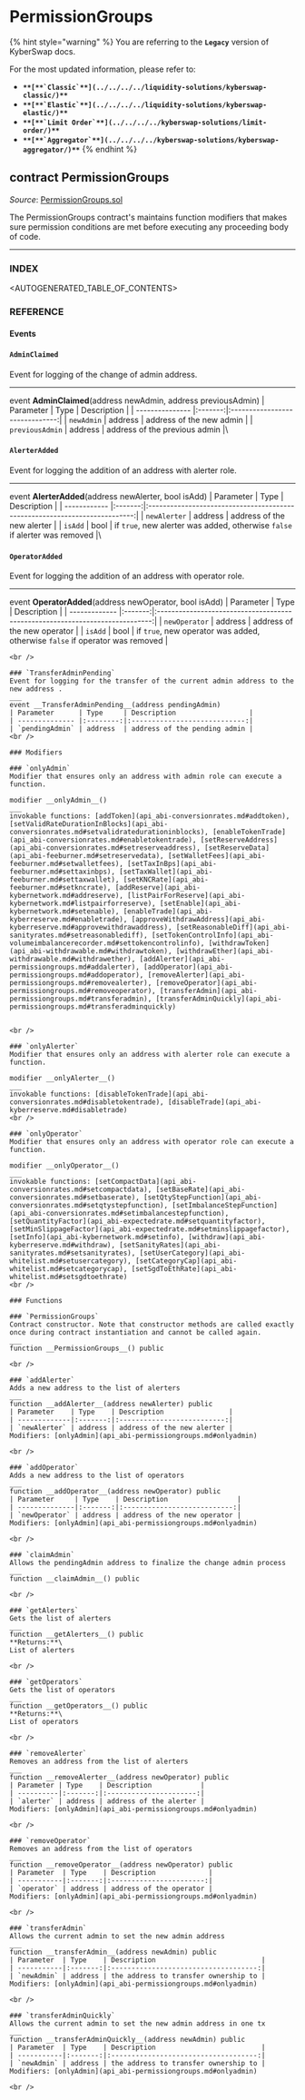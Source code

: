 # PermissionGroups

{% hint style="warning" %}
You are referring to the **`Legacy`** version of KyberSwap docs.

For the most updated information, please refer to:

* **``**[**`Classic`**](../../../../liquidity-solutions/kyberswap-classic/)**``**
* **``**[**`Elastic`**](../../../../liquidity-solutions/kyberswap-elastic/)**``**
* **``**[**`Limit Order`**](../../../../kyberswap-solutions/limit-order/)**``**
* **``**[**`Aggregator`**](../../../../kyberswap-solutions/kyberswap-aggregator/)**``**
{% endhint %}

## contract PermissionGroups

_Source_: [PermissionGroups.sol](https://github.com/KyberNetwork/smart-contracts/blob/master/contracts/sol4/PermissionGroups.sol)

The PermissionGroups contract's maintains function modifiers that makes sure permission conditions are met before executing any proceeding body of code.

***

### INDEX[​](https://docs.kyberswap.com/Legacy/api-abi/misc/api\_abi-permissiongroups#index) <a href="#index" id="index"></a>

\<AUTOGENERATED\_TABLE\_OF\_CONTENTS>

### REFERENCE[​](https://docs.kyberswap.com/Legacy/api-abi/misc/api\_abi-permissiongroups#reference) <a href="#reference" id="reference"></a>

#### Events[​](https://docs.kyberswap.com/Legacy/api-abi/misc/api\_abi-permissiongroups#events) <a href="#events" id="events"></a>

#### `AdminClaimed`[​](https://docs.kyberswap.com/Legacy/api-abi/misc/api\_abi-permissiongroups#adminclaimed) <a href="#adminclaimed" id="adminclaimed"></a>

Event for logging of the change of admin address.

***

event **AdminClaimed**(address newAdmin, address previousAdmin) | Parameter | Type | Description | | --------------- |:-------:|:------------------------------:| | `newAdmin` | address | address of the new admin | | `previousAdmin` | address | address of the previous admin |\


#### `AlerterAdded`[​](https://docs.kyberswap.com/Legacy/api-abi/misc/api\_abi-permissiongroups#alerteradded) <a href="#alerteradded" id="alerteradded"></a>

Event for logging the addition of an address with alerter role.

***

event **AlerterAdded**(address newAlerter, bool isAdd) | Parameter | Type | Description | | ------------ |:-------:|:--------------------------------------------------------------------------:| | `newAlerter` | address | address of the new alerter | | `isAdd` | bool | if `true`, new alerter was added, otherwise `false` if alerter was removed |\


#### `OperatorAdded`[​](https://docs.kyberswap.com/Legacy/api-abi/misc/api\_abi-permissiongroups#operatoradded) <a href="#operatoradded" id="operatoradded"></a>

Event for logging the addition of an address with operator role.

***

event **OperatorAdded**(address newOperator, bool isAdd) | Parameter | Type | Description | | ------------- |:-------:|:----------------------------------------------------------------------------:| | `newOperator` | address | address of the new operator | | `isAdd` | bool | if `true`, new operator was added, otherwise `false` if operator was removed |

```
<br />

### `TransferAdminPending`
Event for logging for the transfer of the current admin address to the new address .
___
event __TransferAdminPending__(address pendingAdmin)
| Parameter      | Type     | Description                  |
| -------------- |:--------:|:----------------------------:|
| `pendingAdmin` | address  | address of the pending admin |
<br />

### Modifiers

### `onlyAdmin`
Modifier that ensures only an address with admin role can execute a function.

modifier __onlyAdmin__()
___
invokable functions: [addToken](api_abi-conversionrates.md#addtoken), [setValidRateDurationInBlocks](api_abi-conversionrates.md#setvalidratedurationinblocks), [enableTokenTrade](api_abi-conversionrates.md#enabletokentrade), [setReserveAddress](api_abi-conversionrates.md#setreserveaddress), [setReserveData](api_abi-feeburner.md#setreservedata), [setWalletFees](api_abi-feeburner.md#setwalletfees), [setTaxInBps](api_abi-feeburner.md#settaxinbps), [setTaxWallet](api_abi-feeburner.md#settaxwallet), [setKNCRate](api_abi-feeburner.md#setkncrate), [addReserve](api_abi-kybernetwork.md#addreserve), [listPairForReserve](api_abi-kybernetwork.md#listpairforreserve), [setEnable](api_abi-kybernetwork.md#setenable), [enableTrade](api_abi-kyberreserve.md#enabletrade), [approveWithdrawAddress](api_abi-kyberreserve.md#approvewithdrawaddress), [setReasonableDiff](api_abi-sanityrates.md#setreasonablediff), [setTokenControlInfo](api_abi-volumeimbalancerecorder.md#settokencontrolinfo), [withdrawToken](api_abi-withdrawable.md#withdrawtoken), [withdrawEther](api_abi-withdrawable.md#withdrawether), [addAlerter](api_abi-permissiongroups.md#addalerter), [addOperator](api_abi-permissiongroups.md#addoperator), [removeAlerter](api_abi-permissiongroups.md#removealerter), [removeOperator](api_abi-permissiongroups.md#removeoperator), [transferAdmin](api_abi-permissiongroups.md#transferadmin), [transferAdminQuickly](api_abi-permissiongroups.md#transferadminquickly)


<br />

### `onlyAlerter`
Modifier that ensures only an address with alerter role can execute a function.

modifier __onlyAlerter__()
___
invokable functions: [disableTokenTrade](api_abi-conversionrates.md#disabletokentrade), [disableTrade](api_abi-kyberreserve.md#disabletrade)
<br />

### `onlyOperator`
Modifier that ensures only an address with operator role can execute a function.

modifier __onlyOperator__()
___
invokable functions: [setCompactData](api_abi-conversionrates.md#setcompactdata), [setBaseRate](api_abi-conversionrates.md#setbaserate), [setQtyStepFunction](api_abi-conversionrates.md#setqtystepfunction), [setImbalanceStepFunction](api_abi-conversionrates.md#setimbalancestepfunction), [setQuantityFactor](api_abi-expectedrate.md#setquantityfactor), [setMinSlippageFactor](api_abi-expectedrate.md#setminslippagefactor), [setInfo](api_abi-kybernetwork.md#setinfo), [withdraw](api_abi-kyberreserve.md#withdraw), [setSanityRates](api_abi-sanityrates.md#setsanityrates), [setUserCategory](api_abi-whitelist.md#setusercategory), [setCategoryCap](api_abi-whitelist.md#setcategorycap), [setSgdToEthRate](api_abi-whitelist.md#setsgdtoethrate)
<br />

### Functions

### `PermissionGroups`
Contract constructor. Note that constructor methods are called exactly once during contract instantiation and cannot be called again.
___
function __PermissionGroups__() public

<br />

### `addAlerter`
Adds a new address to the list of alerters
___
function __addAlerter__(address newAlerter) public
| Parameter    | Type    | Description                |
| -------------|:-------:|:--------------------------:|
| `newAlerter` | address | address of the new alerter |
Modifiers: [onlyAdmin](api_abi-permissiongroups.md#onlyadmin)

<br />

### `addOperator`
Adds a new address to the list of operators
___
function __addOperator__(address newOperator) public
| Parameter     | Type    | Description                 |
| --------------|:-------:|:---------------------------:|
| `newOperator` | address | address of the new operator |
Modifiers: [onlyAdmin](api_abi-permissiongroups.md#onlyadmin)

<br />

### `claimAdmin`
Allows the pendingAdmin address to finalize the change admin process
___
function __claimAdmin__() public

<br />

### `getAlerters`
Gets the list of alerters
___
function __getAlerters__() public
**Returns:**\
List of alerters

<br />

### `getOperators`
Gets the list of operators
___
function __getOperators__() public
**Returns:**\
List of operators

<br />

### `removeAlerter`
Removes an address from the list of alerters
___
function __removeAlerter__(address newOperator) public
| Parameter | Type    | Description            |
| ----------|:-------:|:----------------------:|
| `alerter` | address | address of the alerter |
Modifiers: [onlyAdmin](api_abi-permissiongroups.md#onlyadmin)

<br />

### `removeOperator`
Removes an address from the list of operators
___
function __removeOperator__(address newOperator) public
| Parameter  | Type    | Description             |
| -----------|:-------:|:-----------------------:|
| `operator` | address | address of the operator |
Modifiers: [onlyAdmin](api_abi-permissiongroups.md#onlyadmin)

<br />

### `transferAdmin`
Allows the current admin to set the new admin address
___
function __transferAdmin__(address newAdmin) public
| Parameter  | Type    | Description                          |
| -----------|:-------:|:------------------------------------:|
| `newAdmin` | address | the address to transfer ownership to |
Modifiers: [onlyAdmin](api_abi-permissiongroups.md#onlyadmin)

<br />

### `transferAdminQuickly`
Allows the current admin to set the new admin address in one tx
___
function __transferAdminQuickly__(address newAdmin) public
| Parameter  | Type    | Description                          |
| -----------|:-------:|:------------------------------------:|
| `newAdmin` | address | the address to transfer ownership to |
Modifiers: [onlyAdmin](api_abi-permissiongroups.md#onlyadmin)

<br />
```
